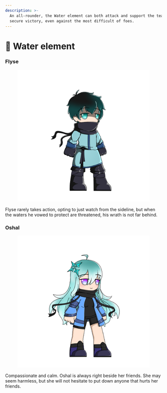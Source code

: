 ```yaml
---
description: >-
  An all-rounder, the Water element can both attack and support the team to
  secure victory, even against the most difficult of foes.
---
```


# 🌊 Water element

### Flyse

<figure><img src="../../../.gitbook/assets/Water_Male.png" alt=""><figcaption></figcaption></figure>

Flyse rarely takes action, opting to just watch from the sideline, but when the waters he vowed to protect are threatened, his wrath is not far behind.

### Oshal

<figure><img src="../../../.gitbook/assets/Water_Female.png" alt=""><figcaption></figcaption></figure>

Compassionate and calm. Oshal is always right beside her friends. She may seem harmless, but she will not hesitate to put down anyone that hurts her friends.
